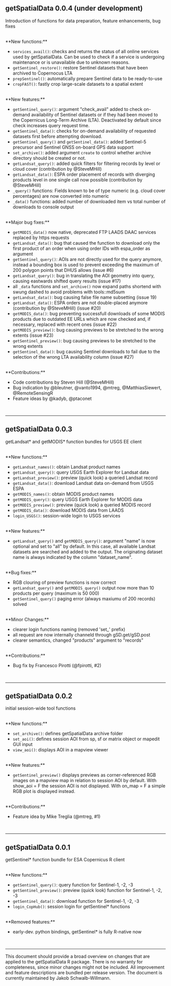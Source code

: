 ## getSpatialData 0.0.4 (under development)
Introduction of functions for data preparation, feature enhancements, bug fixes

<br>
**New functions:**

* `services_avail()`: checks and returns the status of all online services used by getSpatialData. Can be used to check if a service is undergoing maintenance or is unavailable due to unknown reasons.
* `getSentinel_restore()`: restore Sentinel datasets that have been archived to Copernocus LTA
* `prepSentinel()`: automatically prepare Sentinel data to be ready-to-use
* `cropFAST()`: fastly crop large-scale datasets to a spatial extent

<br>
**New features:**

* `getSentinel_query()`: argument "check_avail" added to check on-demand availability of Sentinel datasets or if they had been moved to the Copernicus Long-Term Archive (LTA). Deactivated by default since check increases query request time.
* `getSentinel_data()`: checks for on-demand availability of requested datasets first before attempting download.
* `getSentinel_query()` and `getSentinel_data()`: added Sentinel-5 precursor and Sentinel GNSS on-board GPS data support
* `set_archive()`: added argument `create` to control whether archive directory should be created or not.
* `getLandsat_query()`: added quick filters for filtering records by level or cloud cover (contribution by @SteveMHill)
* `getLandsat_data()`: ESPA order placement of records with diverging products level in one single call now possible (contribution by  @SteveMHill)
* `_query()` functions: Fields known to be of type numeric (e.g. cloud cover percentages) are now converted into numeric
* `_data()` functions: added number of downloaded item vs total number of downloads to console output

<br>
**Major bug fixes:**

* `getMODIS_data()` now native, deprecated FTP LAADS DAAC services replaced by https requests
* `getLandsat_data()`: bug that caused the function to download only the first product of an order when using order IDs with espa_order as argument
* `getSentinel_query()`: AOIs are not directly used for the query anymore, instead a bounding box is used to prevent exceeding the maximum of 200 polygon points that DHUS allows (issue #6)
* `getLandsat_query()`: bug in translating the AOI geometry into query, causing eastwards shifted query results (issue #17)
* all `_data` functions and `set_archive()` now expand paths shortend with swung dashed to avoid problems with tools::md5sum
* `getLandsat_data()`: bug causing false file name subsetting (issue 19)
* `getLandsat_data()`: ESPA orders are not double-placed anymore (contribution by @SteveMHill) (issue #20)
* `getMODIS_data()`: bug preventing successfull downloads of some MODIS products due to outdated EE URLs which are now checked and, if necessary, replaced with recent ones (issue #22)
* `getMODIS_preview()`: bug causing previews to be stretched to the wrong extents (issue #23)
* `getSentinel_preview()`: bug causing previews to be stretched to the wrong extents
* `getSentinel_data()`: bug causing Sentinel downloads to fail due to the selection of the wrong LTA availability column (issue #27)


<br>
**Contributions:**

* Code contributions by Steven Hill (@SteveMHill)
* Bug indication by @bleutner, @vanto1994, @mtreg, @MatthiasSiewert, @RemoteSensingR
* Feature ideas by @kadyb, @ptaconet

<br>

***

## getSpatialData 0.0.3
getLandsat* and getMODIS* function bundles for USGS EE client

<br>
**New functions:**

* `getLandsat_names()`: obtain Landsat product names
* `getLandsat_query()`: query USGS Earth Explorer for Landsat data
* `getLandsat_preview()`: preview (quick look) a queried Landsat record
* `getLandsat_data()`: download Landsat data on-demand from USGS ESPA
* `getMODIS_names()`: obtain MODIS product names
* `getMODIS_query()`: query USGS Earth Explorer for MODIS data
* `getMODIS_preview()`:  preview (quick look) a queried MODIS record
* `getMODIS_data()`: download MODIS data from LAADS
* `login_USGS()`: session-wide login to USGS services

<br>
**New features:**

* `getLandsat_query()` and `getMODIS_query()`: argument "name" is now optional and set to "all" by default. In this case, all available Landsat datasets are searched and added to the output. The originating dataset name is always indicated by the column "dataset_name".

<br>
**Bug fixes:**

* RGB clouring of preview functions is now correct
* `getLandsat_query()` and `getMODIS_query()` output now more than 10 products per query (maximum is 50 000)
* `getSentinel_query()` paging error (always maxiumu of 200 records) solved

<br>
**Minor Changes:**

* clearer login functions naming (removed 'set_' prefix)
* all request are now internally channeld through gSD.get/gSD.post
* clearer semantics, changed "products" argument to "records"

<br>
**Contributions:**

* Bug fix by Francesco Pirotti (@fpirotti, #2)

<br>

***

## getSpatialData 0.0.2
initial session-wide tool functions

<br>
**New functions:**

* `set_archive()`: defines getSpatialData archive folder
* `set_aoi()`: defines session AOI from sp, sf or matrix object or mapedit GUI input
* `view_aoi()`: displays AOI in a mapview viewer

<br>
**New features:**

* `getSentinel_preview()` displays previews as corner-referenced RGB images on a mapview map in relation to session AOI by default. With show_aoi = F the session AOI is not displayed. With on_map = F a simple RGB plot is displayed instead.

<br>
**Contributions:**

* Feature idea by Mike Treglia (@mtreg, #1)

<br>

***

## getSpatialData 0.0.1
getSentinel* function bundle for ESA Copernicus R client

<br>
**New functions:**

* `getSentinel_query()`: query function for Sentinel-1, -2, -3
* `getSentinel_preview()`: preview (quick look) function for Sentinel-1, -2, -3
* `getSentinel_data()`: download function for Sentinel-1, -2, -3
* `login_CopHub()`: session login for getSentinel* functions

<br>
**Removed features:**

* early-dev. python bindings, getSentinel* is fully R-native now


<br>

***
This document should provide a broad overview on changes that are applied to the getSpatialData R package. There is no warranty for completeness, since minor changes might not be included. All improvement and feature descriptions are bundled per release version. The document is currently maintained by Jakob Schwalb-Willmann.
